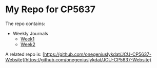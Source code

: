 # My Repo for CP5637
The repo contains:
* Weekly Journals
    * [Week1](Journals/week1.md)
    * [Week2](Journals/week2.md) 

A related repo is: [https://github.com/onegeniuslykdat/JCU-CP5637-Website](https://github.com/onegeniuslykdat/JCU-CP5637-Website)
